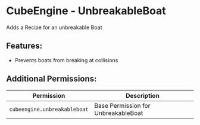 # CubeEngine - UnbreakableBoat
Adds a Recipe for an unbreakable Boat

## Features:
 - Prevents boats from breaking at collisions

## Additional Permissions:

| Permission | Description |
| --- | --- |
| `cubeengine.unbreakableboat` | Base Permission for UnbreakableBoat |